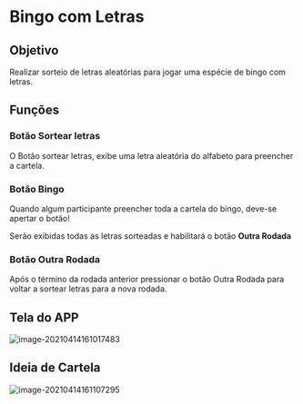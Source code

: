 # Bingo com Letras

## Objetivo

Realizar sorteio de letras aleatórias para jogar uma espécie de bingo com letras.

## Funções

### Botão Sortear letras

O Botão sortear letras, exibe uma letra aleatória do alfabeto para preencher a cartela.

### Botão Bingo

Quando algum participante preencher toda a cartela do bingo, deve-se apertar o botão!

Serão exibidas todas as letras sorteadas e habilitará o botão **Outra Rodada**

### Botão Outra Rodada

Após o término da rodada anterior pressionar o botão Outra Rodada para voltar a sortear letras para a nova rodada.

## Tela do APP

![image-20210414161017483](C:\Users\Anderson\AppData\Roaming\Typora\typora-user-images\image-20210414161017483.png)

## Ideia de Cartela

![image-20210414161107295](C:\Users\Anderson\AppData\Roaming\Typora\typora-user-images\image-20210414161107295.png)

